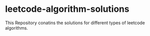 # leetcode-algorithm-solutions
This Repository conatins the solutions for different types of leetcode algorithms.
